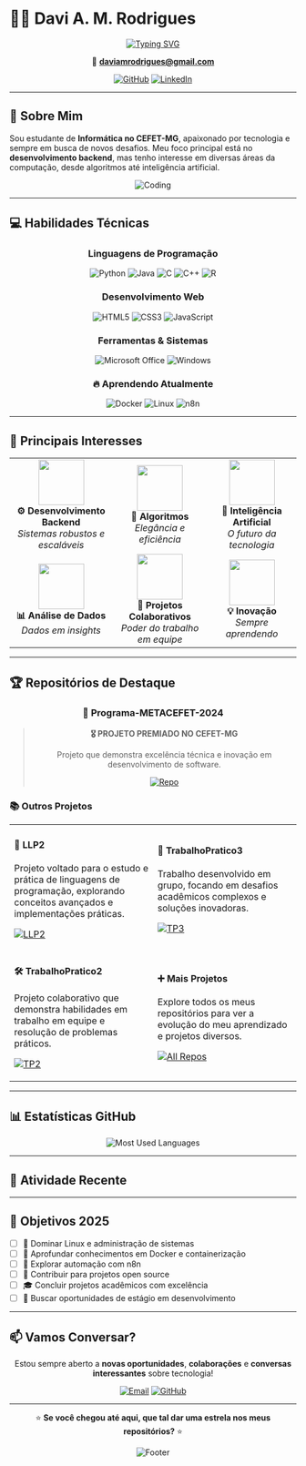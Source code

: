 # 👨‍💻 Davi A. M. Rodrigues

<div align="center">
  
  [![Typing SVG](https://readme-typing-svg.herokuapp.com?font=Fira+Code&pause=1000&color=667EEA&center=true&vCenter=true&width=435&lines=Estudante+de+Inform%C3%A1tica;CEFET-MG;Desenvolvedor+Backend;Entusiasta+de+IA)](https://git.io/typing-svg)
  
  📧 **daviamrodrigues@gmail.com**
  
  [![GitHub](https://img.shields.io/badge/GitHub-181717?style=for-the-badge&logo=github&logoColor=white)](https://github.com/DaviAMRodrigues)
  [![LinkedIn](https://img.shields.io/badge/LinkedIn-0A66C2?style=for-the-badge&logo=linkedin&logoColor=white)](https://www.linkedin.com/in/daviamrodrigues)
  
</div>

---

## 🎯 **Sobre Mim**

Sou estudante de **Informática no CEFET-MG**, apaixonado por tecnologia e sempre em busca de novos desafios. Meu foco principal está no **desenvolvimento backend**, mas tenho interesse em diversas áreas da computação, desde algoritmos até inteligência artificial.

<div align="center">
  
  ![Coding](https://media.giphy.com/media/qgQUggAC3Pfv687qPC/giphy.gif)
  
</div>

---

## 💻 **Habilidades Técnicas**

<div align="center">

### **Linguagens de Programação**
![Python](https://img.shields.io/badge/Python-3776AB?style=for-the-badge&logo=python&logoColor=white)
![Java](https://img.shields.io/badge/Java-ED8B00?style=for-the-badge&logo=java&logoColor=white)
![C](https://img.shields.io/badge/C-A8B9CC?style=for-the-badge&logo=c&logoColor=black)
![C++](https://img.shields.io/badge/C++-00599C?style=for-the-badge&logo=cplusplus&logoColor=white)
![R](https://img.shields.io/badge/R-276DC3?style=for-the-badge&logo=r&logoColor=white)

### **Desenvolvimento Web**
![HTML5](https://img.shields.io/badge/HTML5-E34F26?style=for-the-badge&logo=html5&logoColor=white)
![CSS3](https://img.shields.io/badge/CSS3-1572B6?style=for-the-badge&logo=css3&logoColor=white)
![JavaScript](https://img.shields.io/badge/JavaScript-F7DF1E?style=for-the-badge&logo=javascript&logoColor=black)

### **Ferramentas & Sistemas**
![Microsoft Office](https://img.shields.io/badge/Microsoft_Office-D83B01?style=for-the-badge&logo=microsoft-office&logoColor=white)
![Windows](https://img.shields.io/badge/Windows-0078D6?style=for-the-badge&logo=windows&logoColor=white)

### **🔥 Aprendendo Atualmente**
![Docker](https://img.shields.io/badge/Docker-2496ED?style=for-the-badge&logo=docker&logoColor=white)
![Linux](https://img.shields.io/badge/Linux-FCC624?style=for-the-badge&logo=linux&logoColor=black)
![n8n](https://img.shields.io/badge/n8n-EA4B71?style=for-the-badge&logo=n8n&logoColor=white)

</div>

---

## 🚀 **Principais Interesses**

<table align="center">
<tr>
<td align="center" width="200px">
<img src="https://media0.giphy.com/media/GghGKaZ8JeHJx0apQC/giphy.gif" width="80px"/><br>
<b>⚙️ Desenvolvimento Backend</b><br>
<em>Sistemas robustos e escaláveis</em>
</td>
<td align="center" width="200px">
<img src="https://media.giphy.com/media/3oKIPnAiaMCws8nOsE/giphy.gif" width="80px"/><br>
<b>🧮 Algoritmos</b><br>
<em>Elegância e eficiência</em>
</td>
<td align="center" width="200px">
<img src="https://media3.giphy.com/media/ABVK96HgZvWI9SBbXr/giphy.gif" width="80px"/><br>
<b>🤖 Inteligência Artificial</b><br>
<em>O futuro da tecnologia</em>
</td>
</tr>
<tr>
<td align="center" width="200px">
<img src="https://media2.giphy.com/media/l1IY5NRhxdCJYxsmA/giphy.gif" width="80px"/><br>
<b>📊 Análise de Dados</b><br>
<em>Dados em insights</em>
</td>
<td align="center" width="200px">
<img src="https://media.giphy.com/media/du3J3cXyzhj75IOgvA/giphy.gif" width="80px"/><br>
<b>🤝 Projetos Colaborativos</b><br>
<em>Poder do trabalho em equipe</em>
</td>
<td align="center" width="200px">
<img src="https://media.giphy.com/media/L1R1tvI9svkIWwpVYr/giphy.gif" width="80px"/><br>
<b>💡 Inovação</b><br>
<em>Sempre aprendendo</em>
</td>
</tr>
</table>

---

## 🏆 **Repositórios de Destaque**

<div align="center">

### 🥇 **Programa-METACEFET-2024** 
> **🎖️ PROJETO PREMIADO NO CEFET-MG**
> 
> Projeto que demonstra excelência técnica e inovação em desenvolvimento de software.
> 
> [![Repo](https://img.shields.io/badge/Ver_Repositório-181717?style=for-the-badge&logo=github&logoColor=white)](https://github.com/DaviAMRodrigues/Programa-METACEFET-2024)

</div>

### 📚 **Outros Projetos**

<table>
<tr>
<td width="50%">

#### 🔬 **LLP2**
Projeto voltado para o estudo e prática de linguagens de programação, explorando conceitos avançados e implementações práticas.

[![LLP2](https://img.shields.io/badge/Ver_Código-667EEA?style=flat-square&logo=github&logoColor=white)](https://github.com/DaviAMRodrigues/LLP2)

</td>
<td width="50%">

#### 👥 **TrabalhoPratico3**
Trabalho desenvolvido em grupo, focando em desafios acadêmicos complexos e soluções inovadoras.

[![TP3](https://img.shields.io/badge/Ver_Código-764BA2?style=flat-square&logo=github&logoColor=white)](https://github.com/DaviAMRodrigues/TrabalhoPratico3)

</td>
</tr>
<tr>
<td width="50%">

#### 🛠️ **TrabalhoPratico2**
Projeto colaborativo que demonstra habilidades em trabalho em equipe e resolução de problemas práticos.

[![TP2](https://img.shields.io/badge/Ver_Código-FF6B6B?style=flat-square&logo=github&logoColor=white)](https://github.com/DaviAMRodrigues/TrabalhoPratico2)

</td>
<td width="50%">

#### ➕ **Mais Projetos**
Explore todos os meus repositórios para ver a evolução do meu aprendizado e projetos diversos.

[![All Repos](https://img.shields.io/badge/Todos_os_Projetos-4ECDC4?style=flat-square&logo=github&logoColor=white)](https://github.com/DaviAMRodrigues?tab=repositories)

</td>
</tr>
</table>

---

## 📊 **Estatísticas GitHub**

<div align="center">
  
  ![Most Used Languages](https://github-readme-stats.vercel.app/api/top-langs/?username=DaviAMRodrigues&layout=compact&theme=gradient&hide_border=true)
  
</div>

---

## 🌟 **Atividade Recente**

<!--START_SECTION:activity-->
<!--END_SECTION:activity-->

---

## 🎯 **Objetivos 2025**

- [ ] 🐧 Dominar Linux e administração de sistemas
- [ ] 🐳 Aprofundar conhecimentos em Docker e containerização
- [ ] 🔗 Explorar automação com n8n
- [ ] 🚀 Contribuir para projetos open source
- [ ] 🎓 Concluir projetos acadêmicos com excelência
- [ ] 💼 Buscar oportunidades de estágio em desenvolvimento

---

## 📫 **Vamos Conversar?**

<div align="center">
  
  Estou sempre aberto a **novas oportunidades**, **colaborações** e **conversas interessantes** sobre tecnologia!
  
  [![Email](https://img.shields.io/badge/Email-D14836?style=for-the-badge&logo=gmail&logoColor=white)](mailto:daviamrodrigues@gmail.com)
  [![GitHub](https://img.shields.io/badge/GitHub-181717?style=for-the-badge&logo=github&logoColor=white)](https://github.com/DaviAMRodrigues)
  
  ---

  
  ⭐ **Se você chegou até aqui, que tal dar uma estrela nos meus repositórios?** ⭐
  
  ![Footer](https://capsule-render.vercel.app/api?type=waving&color=gradient&height=100&section=footer)
  
</div>
